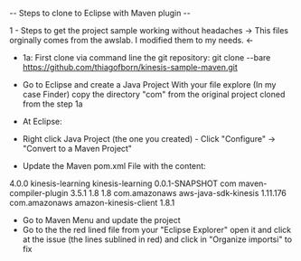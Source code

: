  -- Steps to clone to Eclipse with Maven plugin --

1 - Steps to get the project sample working without headaches 
-> This files orginally comes from the awslab. I modified them to my needs. <-

 - 1a: First clone via command line the git repository: 
git clone --bare https://github.com/thiagofborn/kinesis-sample-maven.git

 - Go to Eclipse and create a Java Project 
 With your file explore (In my case Finder) copy the directory "com" from the original project cloned from the step 1a

 - At Eclipse:
 - Right click Java Project (the one you created) - Click "Configure" -> "Convert to a Maven Project"

 - Update the Maven pom.xml File with the content: 

 <project xmlns="http://maven.apache.org/POM/4.0.0" xmlns:xsi="http://www.w3.org/2001/XMLSchema-instance" xsi:schemaLocation="http://maven.apache.org/POM/4.0.0 http://maven.apache.org/xsd/maven-4.0.0.xsd">
  <modelVersion>4.0.0</modelVersion>
  <groupId>kinesis-learning</groupId>
  <artifactId>kinesis-learning</artifactId>
  <version>0.0.1-SNAPSHOT</version>
  <build>
    <sourceDirectory>com</sourceDirectory>
    <plugins>
      <plugin>
        <artifactId>maven-compiler-plugin</artifactId>
        <version>3.5.1</version>
        <configuration>
          <source>1.8</source>
          <target>1.8</target>
        </configuration>
      </plugin>
    </plugins>
  </build>
  <dependencies>  
    	<!-- https://mvnrepository.com/artifact/com.amazonaws/aws-java-sdk-kinesis -->
		<dependency>
    		<groupId>com.amazonaws</groupId>
    		<artifactId>aws-java-sdk-kinesis</artifactId>
    		<version>1.11.176</version>
		</dependency>
		<!-- https://mvnrepository.com/artifact/com.amazonaws/amazon-kinesis-client -->
		<dependency>
    		<groupId>com.amazonaws</groupId>
    		<artifactId>amazon-kinesis-client</artifactId>
    		<version>1.8.1</version>
		</dependency>
	</dependencies>  
</project>

- Go to Maven Menu and update the project 
- Go to the the red lined file from your "Eclipse Explorer" open it and click at the issue (the lines sublined in red) and  click in "Organize importsi" to fix
